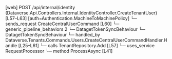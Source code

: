 [web] POST /api/internal/identity  (Dataverse.Api.Controllers.Internal.IdentityController.CreateTenantUser)  [L57–L63] [auth=Authentication.MachineToMachinePolicy]
  └─ sends_request CreateCentralUserCommand [L60]
    └─ generic_pipeline_behaviors 2
      └─ DatagetTokenSyncBehaviour
      └─ DatagetTokenSyncBehaviour
    └─ handled_by Dataverse.Tenants.Commands.Users.CreateCentralUserCommandHandler.Handle [L25–L61]
      └─ calls TenantRepository.Add [L57]
      └─ uses_service RequestProcessor
        └─ method ProcessAsync [L41]

